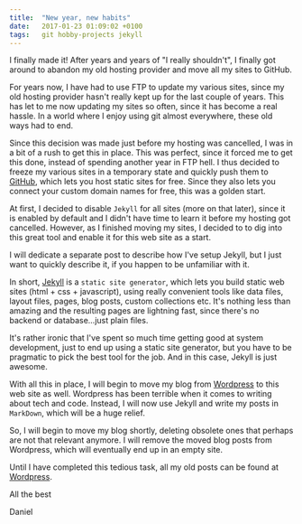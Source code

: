 ```yaml
---
title:  "New year, new habits"
date:   2017-01-23 01:09:02 +0100
tags:	git hobby-projects jekyll
---
```



I finally made it! After years and years of "I really shouldn't", I finally got
around to abandon my old hosting provider and move all my sites to GitHub.

For years now, I have had to use FTP to update my various sites, since my old
hosting provider hasn't really kept up for the last couple of years. This has
let to me now updating my sites so often, since it has become a real hassle.
In a world where I enjoy using git almost everywhere, these old ways had to end.

Since this decision was made just before my hosting was cancelled, I was in a bit
of a rush to get this in place. This was perfect, since it forced me to get this
done, instead of spending another year in FTP hell. I thus decided to freeze my
various sites in a temporary state and quickly push them to [GitHub](http://github.com),
which lets you host static sites for free. Since they also lets you connect your
custom domain names for free, this was a golden start.

At first, I decided to disable `Jekyll` for all sites (more on that later), since
it is enabled by default and I didn't have time to learn it before my hosting got
cancelled. However, as I finished moving my sites, I decided to to dig into this
great tool and enable it for this web site as a start.

I will dedicate a separate post to describe how I've setup Jekyll, but I just want
to quickly describe it, if you happen to be unfamiliar with it.

In short, [Jekyll](http://jekyllrb.com) is a `static site generator`, which lets
you build static web sites (html + css + javascript), using really convenient
tools like data files, layout files, pages, blog posts, custom collections etc.
It's nothing less than amazing and the resulting pages are lightning fast, since
there's no backend or database...just plain files.

It's rather ironic that I've spent so much time getting good at system development,
just to end up using a static site generator, but you have to be pragmatic to pick
the best tool for the job. And in this case, Jekyll is just awesome.

With all this in place, I will begin to move my blog from [Wordpress](http://danielsaidi.wordpress.com)
to this web site as well. Wordpress has been terrible when it comes to writing
about tech and code. Instead, I will now use Jekyll and write my posts in `MarkDown`,
which will be a huge relief.

So, I will begin to move my blog shortly, deleting obsolete ones that perhaps are
not that relevant anymore. I will remove the moved blog posts from Wordpress, which
will eventually end up in an empty site.

Until I have completed this tedious task, all my old posts can be found at [Wordpress](http://danielsaidi.wordpress.com).

All the best

Daniel